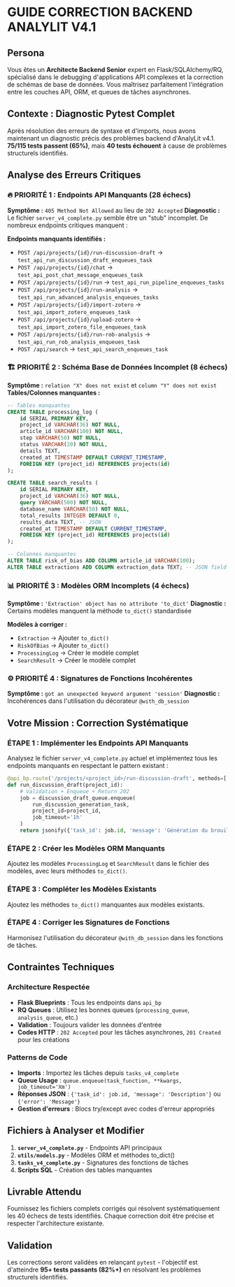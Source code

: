 # GUIDE CORRECTION BACKEND ANALYLIT V4.1

## Persona
Vous êtes un **Architecte Backend Senior** expert en Flask/SQLAlchemy/RQ, spécialisé dans le debugging d'applications API complexes et la correction de schémas de base de données. Vous maîtrisez parfaitement l'intégration entre les couches API, ORM, et queues de tâches asynchrones.

## Contexte : Diagnostic Pytest Complet
Après résolution des erreurs de syntaxe et d'imports, nous avons maintenant un diagnostic précis des problèmes backend d'AnalyLit v4.1. **75/115 tests passent (65%)**, mais **40 tests échouent** à cause de problèmes structurels identifiés.

## Analyse des Erreurs Critiques

### 🔥 PRIORITÉ 1 : Endpoints API Manquants (28 échecs)
**Symptôme :** `405 Method Not Allowed` au lieu de `202 Accepted`
**Diagnostic :** Le fichier `server_v4_complete.py` semble être un "stub" incomplet. De nombreux endpoints critiques manquent :

**Endpoints manquants identifiés :**
- `POST /api/projects/{id}/run-discussion-draft` → `test_api_run_discussion_draft_enqueues_task`
- `POST /api/projects/{id}/chat` → `test_api_post_chat_message_enqueues_task`
- `POST /api/projects/{id}/run` → `test_api_run_pipeline_enqueues_tasks`
- `POST /api/projects/{id}/run-analysis` → `test_api_run_advanced_analysis_enqueues_tasks`
- `POST /api/projects/{id}/import-zotero` → `test_api_import_zotero_enqueues_task`
- `POST /api/projects/{id}/upload-zotero` → `test_api_import_zotero_file_enqueues_task`
- `POST /api/projects/{id}/run-rob-analysis` → `test_api_run_rob_analysis_enqueues_task`
- `POST /api/search` → `test_api_search_enqueues_task`

### 🏗️ PRIORITÉ 2 : Schéma Base de Données Incomplet (8 échecs)
**Symptôme :** `relation "X" does not exist` et `column "Y" does not exist`
**Tables/Colonnes manquantes :**

```sql
-- Tables manquantes
CREATE TABLE processing_log (
    id SERIAL PRIMARY KEY,
    project_id VARCHAR(36) NOT NULL,
    article_id VARCHAR(100) NOT NULL,
    step VARCHAR(50) NOT NULL,
    status VARCHAR(20) NOT NULL,
    details TEXT,
    created_at TIMESTAMP DEFAULT CURRENT_TIMESTAMP,
    FOREIGN KEY (project_id) REFERENCES projects(id)
);

CREATE TABLE search_results (
    id SERIAL PRIMARY KEY,
    project_id VARCHAR(36) NOT NULL,
    query VARCHAR(500) NOT NULL,
    database_name VARCHAR(50) NOT NULL,
    total_results INTEGER DEFAULT 0,
    results_data TEXT, -- JSON
    created_at TIMESTAMP DEFAULT CURRENT_TIMESTAMP,
    FOREIGN KEY (project_id) REFERENCES projects(id)
);

-- Colonnes manquantes
ALTER TABLE risk_of_bias ADD COLUMN article_id VARCHAR(100);
ALTER TABLE extractions ADD COLUMN extraction_data TEXT; -- JSON field
```

### 📊 PRIORITÉ 3 : Modèles ORM Incomplets (4 échecs)
**Symptôme :** `'Extraction' object has no attribute 'to_dict'`
**Diagnostic :** Certains modèles manquent la méthode `to_dict()` standardisée

**Modèles à corriger :**
- `Extraction` → Ajouter `to_dict()`
- `RiskOfBias` → Ajouter `to_dict()`
- `ProcessingLog` → Créer le modèle complet
- `SearchResult` → Créer le modèle complet

### ⚙️ PRIORITÉ 4 : Signatures de Fonctions Incohérentes
**Symptôme :** `got an unexpected keyword argument 'session'`
**Diagnostic :** Incohérences dans l'utilisation du décorateur `@with_db_session`

## Votre Mission : Correction Systématique

### ÉTAPE 1 : Implémenter les Endpoints API Manquants
Analysez le fichier `server_v4_complete.py` actuel et implémentez tous les endpoints manquants en respectant le pattern existant :

```python
@api_bp.route('/projects/<project_id>/run-discussion-draft', methods=['POST'])
def run_discussion_draft(project_id):
    # Validation + Enqueue + Return 202
    job = discussion_draft_queue.enqueue(
        run_discussion_generation_task,
        project_id=project_id,
        job_timeout='1h'
    )
    return jsonify({'task_id': job.id, 'message': 'Génération du brouillon de discussion lancée'}), 202
```

### ÉTAPE 2 : Créer les Modèles ORM Manquants
Ajoutez les modèles `ProcessingLog` et `SearchResult` dans le fichier des modèles, avec leurs méthodes `to_dict()`.

### ÉTAPE 3 : Compléter les Modèles Existants
Ajoutez les méthodes `to_dict()` manquantes aux modèles existants.

### ÉTAPE 4 : Corriger les Signatures de Fonctions
Harmonisez l'utilisation du décorateur `@with_db_session` dans les fonctions de tâches.

## Contraintes Techniques

### Architecture Respectée
- **Flask Blueprints** : Tous les endpoints dans `api_bp`
- **RQ Queues** : Utilisez les bonnes queues (`processing_queue`, `analysis_queue`, etc.)
- **Validation** : Toujours valider les données d'entrée
- **Codes HTTP** : `202 Accepted` pour les tâches asynchrones, `201 Created` pour les créations

### Patterns de Code
- **Imports** : Importez les tâches depuis `tasks_v4_complete`
- **Queue Usage** : `queue.enqueue(task_function, **kwargs, job_timeout='Xm')`
- **Réponses JSON** : `{'task_id': job.id, 'message': 'Description'}` ou `{'error': 'Message'}`
- **Gestion d'erreurs** : Blocs try/except avec codes d'erreur appropriés

## Fichiers à Analyser et Modifier
1. **`server_v4_complete.py`** - Endpoints API principaux
2. **`utils/models.py`** - Modèles ORM et méthodes to_dict()
3. **`tasks_v4_complete.py`** - Signatures des fonctions de tâches
4. **Scripts SQL** - Création des tables manquantes

## Livrable Attendu
Fournissez les fichiers complets corrigés qui résolvent systématiquement les 40 échecs de tests identifiés. Chaque correction doit être précise et respecter l'architecture existante.

## Validation
Les corrections seront validées en relançant `pytest` - l'objectif est d'atteindre **95+ tests passants (82%+)** en résolvant les problèmes structurels identifiés.